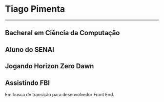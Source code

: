 # Tiago Pimenta

-------

## Bacheral em Ciência da Computação
## Aluno do SENAI
## Jogando Horizon Zero Dawn
## Assistindo FBI

Em busca de transição para desenvolvedor Front End.



